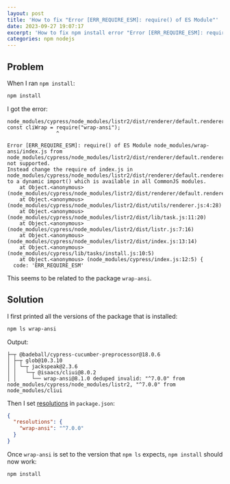```yaml
---
layout: post
title: 'How to fix "Error [ERR_REQUIRE_ESM]: require() of ES Module"'
date: 2023-09-27 19:07:17
excerpt: 'How to fix npm install error "Error [ERR_REQUIRE_ESM]: require() of ES Module".'
categories: npm nodejs
---
```


## Problem

When I ran `npm install`:

```sh
npm install
```

I got the error:

```
node_modules/cypress/node_modules/listr2/dist/renderer/default.renderer.js:7
const cliWrap = require("wrap-ansi");
                ^

Error [ERR_REQUIRE_ESM]: require() of ES Module node_modules/wrap-ansi/index.js from node_modules/cypress/node_modules/listr2/dist/renderer/default.renderer.js not supported.
Instead change the require of index.js in node_modules/cypress/node_modules/listr2/dist/renderer/default.renderer.js to a dynamic import() which is available in all CommonJS modules.
    at Object.<anonymous> (node_modules/cypress/node_modules/listr2/dist/renderer/default.renderer.js:7:17)
    at Object.<anonymous> (node_modules/cypress/node_modules/listr2/dist/utils/renderer.js:4:28)
    at Object.<anonymous> (node_modules/cypress/node_modules/listr2/dist/lib/task.js:11:20)
    at Object.<anonymous> (node_modules/cypress/node_modules/listr2/dist/listr.js:7:16)
    at Object.<anonymous> (node_modules/cypress/node_modules/listr2/dist/index.js:13:14)
    at Object.<anonymous> (node_modules/cypress/lib/tasks/install.js:10:5)
    at Object.<anonymous> (node_modules/cypress/index.js:12:5) {
  code: 'ERR_REQUIRE_ESM'
```

This seems to be related to the package `wrap-ansi`.

## Solution

I first printed all the versions of the package that is installed:

```sh
npm ls wrap-ansi
```

Output:

```
├─┬ @badeball/cypress-cucumber-preprocessor@18.0.6
│ ├─┬ glob@10.3.10
│ │ └─┬ jackspeak@2.3.6
│ │   └─┬ @isaacs/cliui@8.0.2
│ │     └── wrap-ansi@8.1.0 deduped invalid: "^7.0.0" from node_modules/cypress/node_modules/listr2, "^7.0.0" from node_modules/cliui
```

Then I set [resolutions](https://classic.yarnpkg.com/lang/en/docs/selective-version-resolutions/) in `package.json`:

```json
{
  "resolutions": {
    "wrap-ansi": "^7.0.0"
  }
}
```

Once `wrap-ansi` is set to the version that `npm ls` expects, `npm install` should now work:

```sh
npm install
```
